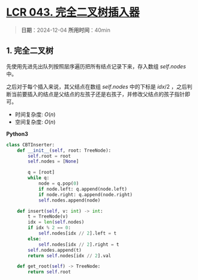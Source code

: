 # [LCR 043. 完全二叉树插入器](https://leetcode.cn/problems/NaqhDT/description/)

> **日期**：2024-12-04
> **所用时间**：40min

## 1. 完全二叉树

先使用先进先出队列按照层序遍历把所有结点记录下来，存入数组 $self.nodes$ 中。

之后对于每个插入来说，其父结点在数组 $self.nodes$ 中的下标是 $idx / 2$ ，之后判断当前要插入的结点是父结点的左孩子还是右孩子，并修改父结点的孩子指针即可。

- 时间复杂度: $O(n)$
- 空间复杂度: $O(n)$

**Python3**

```python
class CBTInserter:
    def __init__(self, root: TreeNode):
        self.root = root
        self.nodes = [None]

        q = [root]
        while q:
            node = q.pop(0)
            if node.left: q.append(node.left)
            if node.right: q.append(node.right)
            self.nodes.append(node)

    def insert(self, v: int) -> int:
        t = TreeNode(v)
        idx = len(self.nodes)
        if idx % 2 == 0:
            self.nodes[idx // 2].left = t
        else:
            self.nodes[idx // 2].right = t
        self.nodes.append(t)
        return self.nodes[idx // 2].val

    def get_root(self) -> TreeNode:
        return self.root
```